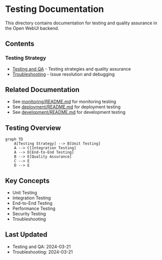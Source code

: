 # Testing Documentation

This directory contains documentation for testing and quality assurance in the Open WebUI backend.

## Contents

### Testing Strategy
- [Testing and QA](testing_qa.md) - Testing strategies and quality assurance
- [Troubleshooting](troubleshooting.md) - Issue resolution and debugging

## Related Documentation
- See [monitoring/README.md](../monitoring/README.md) for monitoring testing
- See [deployment/README.md](../deployment/README.md) for deployment testing
- See [development/README.md](../development/README.md) for development testing

## Testing Overview
```mermaid
graph TD
    A[Testing Strategy] --> B[Unit Testing]
    A --> C[Integration Testing]
    A --> D[End-to-End Testing]
    B --> E[Quality Assurance]
    C --> E
    D --> E
```

## Key Concepts
- Unit Testing
- Integration Testing
- End-to-End Testing
- Performance Testing
- Security Testing
- Troubleshooting

## Last Updated
- Testing and QA: 2024-03-21
- Troubleshooting: 2024-03-21 